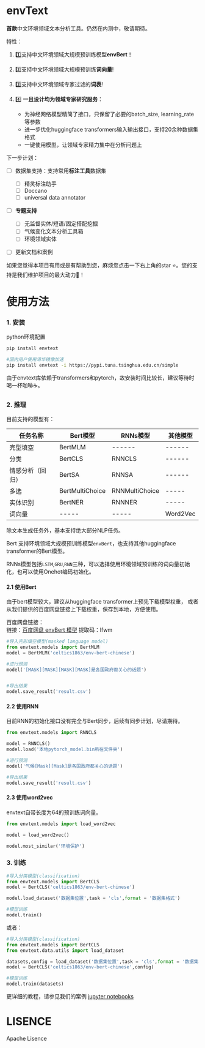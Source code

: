 # envText

**首款**中文环境领域文本分析工具。仍然在内测中，敬请期待。

特性：  
1. :one:支持中文环境领域大规模预训练模型**envBert**！

2. :two:支持中文环境领域大规模预训练**词向量**!

3. :three:支持中文环境领域专家过滤的**词表**!

4. :four: **一且设计均为领域专家研究服务**：
    - 为神经网络模型精简了接口，只保留了必要的batch_size, learning_rate等参数
    - 进一步优化huggingface transformers输入输出接口，支持20余种数据集格式
    - 一键使用模型，让领域专家精力集中在分析问题上
    

下一步计划：  
- [ ] 数据集支持：支持常用**标注工具**数据集  
    - [ ] 精灵标注助手  
    - [ ] Doccano  
    - [ ] universal data annotator
- [ ] **专题支持**  
    - [ ] 无监督实体/短语/固定搭配挖掘  
    - [ ] 气候变化文本分析工具箱  
    - [ ] 环境领域实体  
- [ ] 更新文档和案例  
        

如果您觉得本项目有用或是有帮助到您，麻烦您点击一下右上角的star :star:。您的支持是我们维护项目的最大动力:metal:！


# 使用方法

### 1. 安装

python环境配置

```bash
pip install envtext

#国内用户使用清华镜像加速
pip install envtext -i https://pypi.tuna.tsinghua.edu.cn/simple 
```
由于envtext库依赖于transformers和pytorch，故安装时间比较长，建议等待时喝一杯咖啡:coffee:。


### 2. 推理

目前支持的模型有：

| 任务名称 | Bert模型 | RNNs模型 | 其他模型 |
| ------ | ------ | ------ | ------ |
| 完型填空 | BertMLM  |  ------  |  ------  |
|  分类   | BertCLS  |  RNNCLS  |  ------  |
| 情感分析（回归） | BertSA  |  RNNSA  |  ------  |
|  多选   |BertMultiChoice | RNNMultiChoice | ----- |
| 实体识别 | BertNER  | RNNNER  | -----    |
| 词向量  |  -----  |  -----   | Word2Vec |

除文本生成任务外，基本支持绝大部分NLP任务。

Bert 支持环境领域大规模预训练模型`envBert`，也支持其他huggingface transformer的Bert模型。

RNNs模型包括`LSTM`,`GRU`,`RNN`三种，可以选择使用环境领域预训练的词向量初始化，也可以使用Onehot编码初始化。


#### 2.1 使用Bert

由于bert模型较大，建议从huggingface transformer上预先下载模型权重，
或者从我们提供的百度网盘链接上下载权重，保存到本地，方便使用。

百度网盘链接：  
链接：[百度网盘 envBert 模型](https://pan.baidu.com/s/1KNE5JnUoulLgVK9yW5WtAw)
提取码：lfwm 

```python
#导入完形填空模型(masked language model)
from envtext.models import BertMLM
model = BertMLM('celtics1863/env-bert-chinese')

#进行预测
model('[MASK][MASK][MASK][MASK]是各国政府都关心的话题')


#导出结果
model.save_result('result.csv')
```
#### 2.2 使用RNN

目前RNN的初始化接口没有完全与Bert同步，后续有同步计划，尽请期待。
```python
from envtext.models import RNNCLS

model = RNNCLS()
model.load('本地pytorch_model.bin所在文件夹')

#进行预测
model('气候[Mask][Mask]是各国政府都关心的话题')

#导出结果
model.save_result('result.csv')
```

#### 2.3 使用word2vec

envtext自带长度为64的预训练词向量。
```python
from envtext.models import load_word2vec

model = load_word2vec()

model.most_similar('环境保护')
```

### 3. 训练


```python
#导入分类模型(classification)
from envtext.models import BertCLS
model = BertCLS('celtics1863/env-bert-chinese')

model.load_dataset('数据集位置',task = 'cls',format = '数据集格式')

#模型训练
model.train()
```

或者：

```python
#导入分类模型(classification)
from envtext.models import BertCLS
from envtext.data.utils import load_dataset

datasets,config = load_dataset('数据集位置',task = 'cls',format = '数据集格式')
model = BertCLS('celtics1863/env-bert-chinese',config)

#模型训练
model.train(datasets)
```


更详细的教程，请参见我们的案例 [jupyter notebooks]('jupyter_notebooks')


# LISENCE
Apache Lisence


